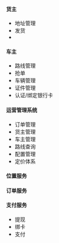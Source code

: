 #### 货主
- 地址管理
- 发货
- 
#### 车主
- 路线管理
- 抢单
- 车辆管理
- 证件管理
- 认证/绑定银行卡

#### 运营管理系统
- 订单管理
- 货主管理
- 车主管理
- 路线查询
- 配置管理
- 定价体系
#### 位置服务
#### 订单服务
#### 支付服务 
- 提现
- 绑卡
- 支付